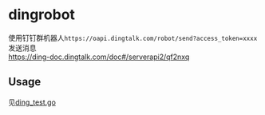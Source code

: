 # dingrobot
使用钉钉群机器人`https://oapi.dingtalk.com/robot/send?access_token=xxxx`发送消息  
https://ding-doc.dingtalk.com/doc#/serverapi2/qf2nxq

## Usage
见[ding_test.go](./ding_test.go)
